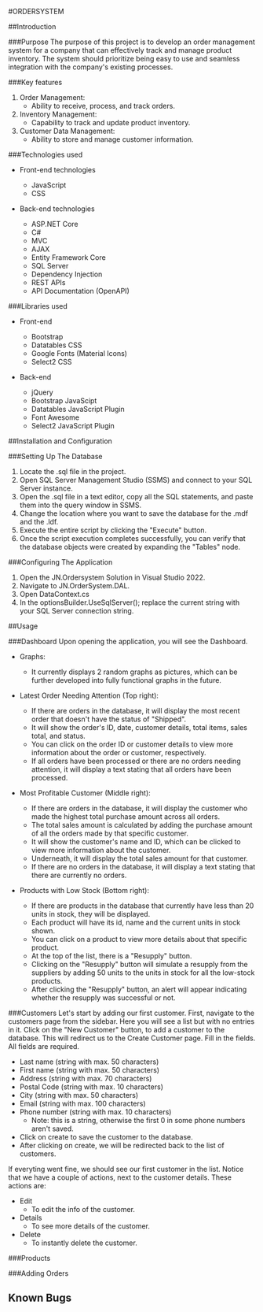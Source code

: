 #ORDERSYSTEM


##Introduction

###Purpose
The purpose of this project is to develop an order management system for a company 
that can effectively track and manage product inventory. The system should prioritize being easy to use and seamless integration with the company's existing processes.

###Key features
1. Order Management:
	- Ability to receive, process, and track orders. 
2. Inventory Management:
	- Capability to track and update product inventory.
3. Customer Data Management:
	- Ability to store and manage customer information.

###Technologies used
- Front-end technologies
	- JavaScript
	- CSS

- Back-end technologies
	- ASP.NET Core
	- C#
	- MVC
	- AJAX
	- Entity Framework Core
	- SQL Server
	- Dependency Injection
	- REST APIs
	- API Documentation (OpenAPI)

###Libraries used
- Front-end
	- Bootstrap
	- Datatables CSS
	- Google Fonts (Material Icons)
	- Select2 CSS

- Back-end
	- jQuery
	- Bootstrap JavaScipt
	- Datatables JavaScript Plugin
	- Font Awesome
	- Select2 JavaScript Plugin


##Installation and Configuration

###Setting Up The Database
1. Locate the .sql file in the project.
2. Open SQL Server Management Studio (SSMS) and connect to your SQL Server instance.
3. Open the .sql file in a text editor, copy all the SQL statements, and paste them into the query window in SSMS.
4. Change the location where you want to save the database for the .mdf and the .ldf.
5. Execute the entire script by clicking the "Execute" button.
6. Once the script execution completes successfully, you can verify that the database objects were created by expanding the "Tables" node.

###Configuring The Application
1. Open the JN.Ordersystem Solution in Visual Studio 2022.
2. Navigate to JN.OrderSystem.DAL.
3. Open DataContext.cs
4. In the optionsBuilder.UseSqlServer(); replace the current string with your SQL Server connection string.


##Usage

###Dashboard
Upon opening the application, you will see the Dashboard.
- Graphs:
	- It currently displays 2 random graphs as pictures, which can be further developed into fully functional graphs in the future.

- Latest Order Needing Attention (Top right):
	- If there are orders in the database, it will display the most recent order that doesn't have the status of "Shipped".
	- It will show the order's ID, date, customer details, total items, sales total, and status.
	- You can click on the order ID or customer details to view more information about the order or customer, respectively.
	- If all orders have been processed or there are no orders needing attention, it will display a text stating that all orders have been processed.

- Most Profitable Customer (Middle right):
	- If there are orders in the database, it will display the customer who made the highest total purchase amount across all orders.
	- The total sales amount is calculated by adding the purchase amount of all the orders made by that specific customer.
	- It will show the customer's name and ID, which can be clicked to view more information about the customer.
	- Underneath, it will display the total sales amount for that customer.
	- If there are no orders in the database, it will display a text stating that there are currently no orders.

- Products with Low Stock (Bottom right):
	- If there are products in the database that currently have less than 20 units in stock, they will be displayed.
	- Each product will have its id, name and the current units in stock shown.
	- You can click on a product to view more details about that specific product.
	- At the top of the list, there is a "Resupply" button.
	- Clicking on the "Resupply" button will simulate a resupply from the suppliers by adding 50 units to the units in stock for all the low-stock products.
	- After clicking the "Resupply" button, an alert will appear indicating whether the resupply was successful or not.
	
###Customers
Let's start by adding our first customer. First, navigate to the customers page from the sidebar. Here you will see a list but with no entries in it. Click on the "New Customer" button, to add a customer to the database.
This will redirect us to the Create Customer page. Fill in the fields. All fields are required.
- Last name (string with max. 50 characters)
- First name (string with max. 50 characters)
- Address (string with max. 70 characters)
- Postal Code (string with max. 10 characters)
- City (string with max. 50 characters)	
- Email (string with max. 100 characters)
- Phone number (string with max. 10 characters)
	- Note: this is a string, otherwise the first 0 in some phone numbers aren't saved.
- Click on create to save the customer to the database.
- After clicking on create, we will be redirected back to the list of customers. 

If everyting went fine, we should see our first customer in the list. Notice that we have a couple of actions, next to the customer details. These actions are:
- Edit
	- To edit the info of the customer.
- Details
	- To see more details of the customer.
- Delete
	- To instantly delete the customer.

###Products



###Adding Orders





## Known Bugs

